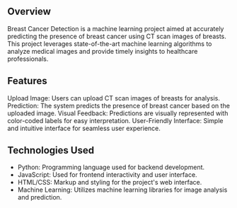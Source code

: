 ## Overview

Breast Cancer Detection is a machine learning project aimed at accurately predicting the presence of breast cancer using CT scan images of breasts. This project leverages state-of-the-art machine learning algorithms to analyze medical images and provide timely insights to healthcare professionals.

## Features

Upload Image: Users can upload CT scan images of breasts for analysis.
Prediction: The system predicts the presence of breast cancer based on the uploaded image.
Visual Feedback: Predictions are visually represented with color-coded labels for easy interpretation.
User-Friendly Interface: Simple and intuitive interface for seamless user experience.


## Technologies Used

- Python: Programming language used for backend development. 
- JavaScript: Used for frontend interactivity and user interface.
- HTML/CSS: Markup and styling for the project's web interface.
- Machine Learning: Utilizes machine learning libraries for image analysis and prediction.
